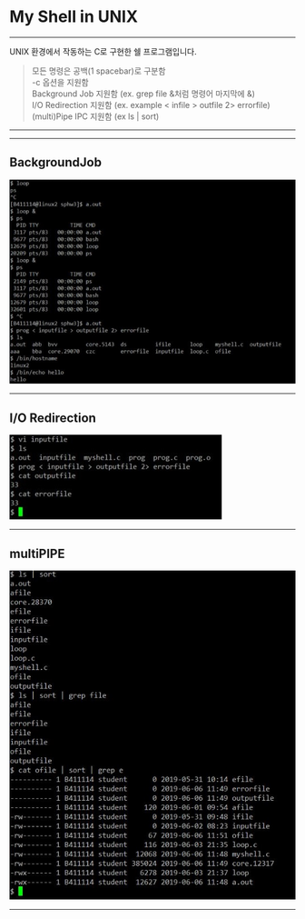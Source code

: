 My Shell in UNIX
====================

- - -
UNIX 환경에서 작동하는 C로 구현한 쉘 프로그램입니다.
> 모든 명령은 공백(1 spacebar)로 구분함 <br>
> -c 옵션을 지원함<br>
> Background Job 지원함 (ex. grep file &처럼 명령어 마지막에 &)<br>
> I/O Redirection 지원함 (ex. example < infile > outfile 2> errorfile)<br>
> (multi)Pipe IPC 지원함 (ex ls | sort)<br>
- - -

- - -
BackgroundJob
-----------------
![Background Job](BackgroundJob&IOredirection.JPG)
- - -
I/O Redirection
-----------------
![I/O Redirection](IOredirection.JPG)
- - -
multiPIPE
-----------
![multipipe](multiPIPE.JPG)
- - -
